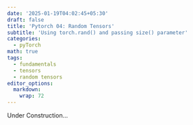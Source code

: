```yaml
---
date: '2025-01-19T04:02:45+05:30'
draft: false
title: 'Pytorch 04: Random Tensors'
subtitle: 'Using torch.rand() and passing size() parameter'
categories:
  - pyTorch
math: true
tags:
  - fundamentals
  - tensors
  - random tensors
editor_options: 
  markdown: 
    wrap: 72
---
```


Under Construction...
